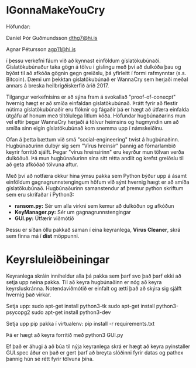 # IGonnaMakeYouCry

Höfundar:

Daníel Þór Guðmundsson dthg7@hi.is

Agnar Pétursson agp11@hi.is



í þessu verkefni fáum við að kynnast einföldum gíslatökubúnaði. Gíslatökubúnaður taka gögn á tölvu í gíslingu með
því að dulkóða þau og býðst til að afkóða gögnin gegn greiðslu, þá yfirleitt í formi rafmynntar (s.s. Bitcoin). Dæmi um þekktan gíslatökubúnað
er WannaCry sem herjaði meðal annars á breska heilbrigðiskerfið árið 2017.

Tilgangur verkefnisins er að sýna fram á svokallað "proof-of-conecpt" hvernig hægt er að smíða einfaldan gíslatökubúnað. Þrátt fyrir að 
flestir nútíma gíslatökubúnaðir eru flóknir og fágaðir þá er hægt að útfæra einfalda útgáfu af honum með tiltölulega litlum kóða. Höfundar hugbúnaðarins
mun vel eftir þegar WannaCry herjaði á tölvur heimsins og hugmyndin um að smíða sinn eigin gíslatökubúnað kom snemma upp í námskeiðinu. 

Ofan á þetta bættum við smá "social-engineering" twist á hugbúnaðinn. Hugbúnaðurinn dulbýr sig sem "Vírus hreinsir" þannig að fórnarlambið
keyrir forritið sjálft. Þegar "vírus hreinsirinn" eru keyrður mun tölvan verða dulkóðuð. Þá mun hugbúnaðurinn sína sitt rétta andlit og
krefst greiðslu til að geta afkóðað tölvuna aftur. 

Með því að notfæra okkur hina ýmsu pakka sem Python býður upp á ásamt einföldum gagnagrunnstengingum höfum við sýnt hvernig hægt er að smíða 
gíslatökubúnað. Hugbúnaðurinn samanstendur af þremur python skriftum sem eru skrifaðar í Python3:
* **ransom.py:** Sér um alla virkni sem kemur að dulkóðun og afkóðun
* **KeyManager.py:** Sér um gagnagrunnstengingar
* **GUI.py:** Útfærir viðmótið

Þessu er síðan öllu pakkað saman í eina keyranlega, **Virus Cleaner**, skrá sem finna má í **dist** möppunni.

# Keyrsluleiðbeiningar

Keyranlega skráin inniheldur alla þá pakka sem þarf svo það þarf ekki að setja upp neina pakka. Til að keyra hugbúnaðinn er nóg að keyra 
keyrsluskránna. Notendaviðmótið er einfalt og ætti það að skýra sig sjálft hvernig það virkar.



Setja upp:
sudo apt-get install python3-tk
sudo apt-get install python3-psycopg2
sudo apt-get install python3-dev

Setja upp pip pakka í virtualenv:
pip install -r requirements.txt

Þá er hægt að keyra forritið með
python3 GUI.py

Ef það er áhugi á að búa til nýja keyranlega skrá er hægt að keyra
pyinstaller GUI.spec 
áður en það er gert þarf að breyta slóðinni fyrir datas og pathex þannig hún sé rétt fyrir tölvuna þína.

